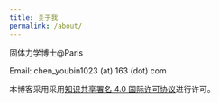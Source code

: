 ```yaml
---
title: 关于我
permalink: /about/
---
```


固体力学博士@Paris

Email: chen_youbin1023 (at) 163 (dot) com

本博客采用采用[知识共享署名 4.0 国际许可协议](http://creativecommons.org/licenses/by/4.0/)进行许可。

